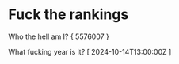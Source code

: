 # Fuck the rankings

Who the hell am I?
{ 5576007 }

What fucking year is it?
[ 2024-10-14T13:00:00Z ]
